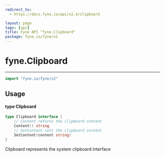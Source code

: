 ```yaml
---
redirect_to:
  - https://docs.fyne.io/api/v2.4/clipboard

layout: page
tags: [api]
title: Fyne API "fyne.Clipboard"
package: fyne.io/fyne/v2
---
```

# fyne.Clipboard
---

```go
import "fyne.io/fyne/v2"
```

## Usage

#### type Clipboard

```go
type Clipboard interface {
	// Content returns the clipboard content
	Content() string
	// SetContent sets the clipboard content
	SetContent(content string)
}
```

Clipboard represents the system clipboard interface
